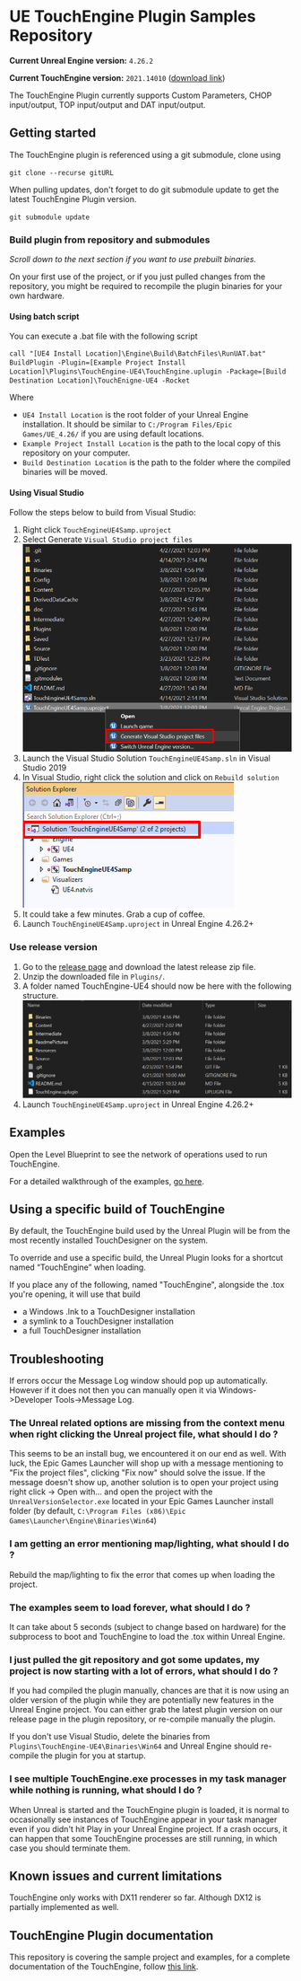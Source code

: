 # UE TouchEngine Plugin Samples Repository

**Current Unreal Engine version:** `4.26.2`

**Current TouchEngine version:** `2021.14010` ([download link](https://www.dropbox.com/s/s51094yygmzm5du/TouchDesigner.2021.14010.exe?dl=0))

The TouchEngine Plugin currently supports Custom Parameters, CHOP input/output, TOP input/output and DAT input/output.

## Getting started

The TouchEngine plugin is referenced using a git submodule, clone using 

`git clone --recurse gitURL`

When pulling updates, don't forget to do git submodule update to get the latest TouchEngine Plugin version.

`git submodule update`

### Build plugin from repository and submodules

*Scroll down to the next section if you want to use prebuilt binaries.*

On your first use of the project, or if you just pulled changes from the repository, you might be required  to recompile the plugin binaries for your own hardware.

#### Using batch script

You can execute a .bat file with the following script
```
call "[UE4 Install Location]\Engine\Build\BatchFiles\RunUAT.bat" BuildPlugin -Plugin=[Example Project Install Location]\Plugins\TouchEngine-UE4\TouchEngine.uplugin -Package=[Build Destination Location]\TouchEnigne-UE4 -Rocket
```

Where

- `UE4 Install Location` is the root folder of your Unreal Engine installation. It should be similar to `C:/Program Files/Epic Games/UE_4.26/` if you are using default locations.
- `Example Project Install Location` is the path to the local copy of this repository on your computer.
- `Build Destination Location` is the path to the folder where the compiled binaries will be moved.

#### Using Visual Studio

Follow the steps below to build from Visual Studio:

1. Right click `TouchEngineUE4Samp.uproject`
2. Select Generate `Visual Studio project files` ![Generate VS project files](ReadmePictures/ueSamples01.png?raw=true "Generate VS project files")
3. Launch the Visual Studio Solution `TouchEngineUE4Samp.sln` in Visual Studio 2019
4. In Visual Studio, right click the solution and click on `Rebuild solution` ![Rebuild solution](ReadmePictures/ueSamples02.png?raw=true "Rebuild solution")
5. It could take a few minutes. Grab a cup of coffee.
6. Launch `TouchEngineUE4Samp.uproject` in Unreal Engine 4.26.2+

### Use release version

1. Go to the [release page](https://github.com/TouchDesigner/TouchEngine-UE4/releases) and download the latest release zip file.
2. Unzip the downloaded file in `Plugins/`.
3. A folder named TouchEngine-UE4 should now be here with the following structure. ![Plugin folder structure](ReadmePictures/ueSamples03.png?raw=true "Plugin folder structure")
4. Launch `TouchEngineUE4Samp.uproject` in Unreal Engine 4.26.2+

## Examples

Open the Level Blueprint to see the network of operations used to run TouchEngine.

For a detailed walkthrough of the examples, [go here](Content/README.md).

## Using a specific build of TouchEngine

By default, the TouchEngine build used by the Unreal Plugin will be from the most recently installed TouchDesigner on the system.

To override and use a specific build, the Unreal Plugin looks for a shortcut named “TouchEngine” when loading. 

If you place any of the following, named "TouchEngine", alongside the .tox you're opening, it will use that build

- a Windows .lnk to a TouchDesigner installation
- a symlink to a TouchDesigner installation
- a full TouchDesigner installation

## Troubleshooting

If errors occur the Message Log window should pop up automatically. However if it does not then you can manually open it via Windows->Developer Tools->Message Log.

### The Unreal related options are missing from the context menu when right clicking the Unreal project file, what should I do ?

This seems to be an install bug, we encountered it on our end as well. With luck, the Epic Games Launcher will shop up with a message mentioning to "Fix the project files", clicking "Fix now" should solve the issue. If the message doesn't show up, another solution is to open your project using right click -> Open with... and open the project with the `UnrealVersionSelector.exe` located in your Epic Games Launcher install folder (by default, `C:\Program Files (x86)\Epic Games\Launcher\Engine\Binaries\Win64`)

### I am getting an error mentioning map/lighting, what should I do ?

Rebuild the map/lighting to fix the error that comes up when loading the project.

### The examples seem to load forever, what should I do ?

It can take about 5 seconds (subject to change based on hardware) for the subprocess to boot and TouchEngine to load the .tox within Unreal Engine.

### I just pulled the git repository and got some updates, my project is now starting with a lot of errors, what should I do ?

If you had compiled the plugin manually, chances are that it is now using an older version of the plugin while they are potentially new features in the Unreal Engine project. You can either grab the latest plugin version on our release page in the plugin repository, or re-compile manually the plugin.

If you don't use Visual Studio, delete the binaries from `Plugins\TouchEngine-UE4\Binaries\Win64` and Unreal Engine should re-compile the plugin for you at startup.

### I see multiple TouchEngine.exe processes in my task manager while nothing is running, what should I do ?

When Unreal is started and the TouchEngine plugin is loaded, it is normal to occasionally see instances of TouchEngine appear in your task manager even if you didn't hit Play in your Unreal Engine project. If a crash occurs, it can happen that some TouchEngine processes are still running, in which case you should terminate them.

## Known issues and current limitations

TouchEngine only works with DX11 renderer so far. Although DX12 is partially implemented as well.

## TouchEngine Plugin documentation

This repository is covering the sample project and examples, for a complete documentation of the TouchEngine, follow [this link](https://github.com/TouchDesigner/TouchEngine-UE4/).

